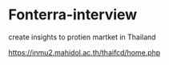 # Fonterra-interview
create insights to protien martket in Thailand

https://inmu2.mahidol.ac.th/thaifcd/home.php


